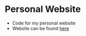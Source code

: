 # Personal Website
- Code for my personal website
- Website can be found [here](https://siddiqi.xyz)

